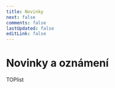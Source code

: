 ```yaml
---
title: Novinky
next: false
comments: false
lastUpdated: false
editLink: false
---
```


# Novinky a oznámení

<PBlogListing />


[](https://www.toplist.cz/stat/1836145/)
<a href="https://www.toplist.cz/stat/1836145/">
<script language="JavaScript" type="text/javascript" charset="utf-8"></script>
<noscript><img src="https://toplist.cz/count.asp?id=1836145&logo=btn&njs=1" border="0"
alt="TOPlist" width="80" height="15" /></noscript></a>
